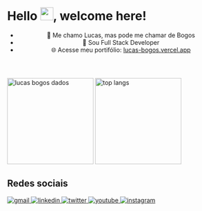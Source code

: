 <header>
  <h1 align="left">Hello <img src="https://raw.githubusercontent.com/kaueMarques/kaueMarques/master/hi.gif" width="30px">, welcome here!</h1>
  <ul>
    <li>👑 Me chamo Lucas, mas pode me chamar de Bogos</li>
    <li>🔭 Sou Full Stack Developer</li>
    <li>🌐 Acesse meu portifólio: <a href="https://lucas-bogos.vercel.app/">lucas-bogos.vercel.app</a></li>
  </ul>
</header>

<section>
  <img height="200" src="https://github-readme-stats.vercel.app/api?username=lucas-bogos&show_icons=true&theme=radical" alt="lucas bogos dados" />
  <img height="200" src="https://github-readme-stats.vercel.app/api/top-langs/?username=lucas-bogos&layout=compact&theme=radical" alt="top langs" />
</section>

<section>
  <h2>Redes sociais</h2>
  <a href="mailto:bogoslucas1@gmail.com" target="_blank">
    <img src="https://img.shields.io/badge/Gmail-D14836?style=for-the-badge&logo=gmail&logoColor=white" alt="gmail" />
  </a>
  <a href="https://linkedin.com/in/lucas-bogos" target="_blank">
    <img src="https://img.shields.io/badge/LinkedIn-0077B5?style=for-the-badge&logo=linkedin&logoColor=white" alt="linkedin" />
  </a>
  <a href="https://twitter.com/lucas_bogos" target="_blank">
    <img src="https://img.shields.io/badge/Twitter-1DA1F2?style=for-the-badge&logo=twitter&logoColor=white" alt="twitter" />
  </a>
  <a href="https://www.youtube.com/channel/UCgvHwez_lvLXKN_U3WC1pHg" target="_blank">
    <img src="https://img.shields.io/badge/YouTube-FF0000?style=for-the-badge&logo=youtube&logoColor=white" alt="youtube" />
  </a>
  <a href="https://www.instagram.com/lucasbogos/" target="_blank">
    <img src="https://img.shields.io/badge/Instagram-E4405F?style=for-the-badge&logo=instagram&logoColor=white" alt="instagram" />
  </a>
</section>
